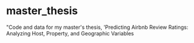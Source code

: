 # master_thesis
"Code and data for my master's thesis, 'Predicting Airbnb Review Ratings: Analyzing Host, Property, and Geographic Variables
